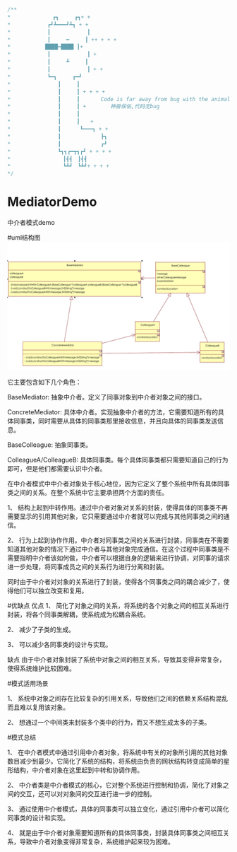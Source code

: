 ```cpp
/**
*　　　　　　　　┏┓　　　┏┓+ + 
*　　　　　　　┏┛┻━━━┛┻┓ + + 
*　　　　　　　┃　　　　　　　┃ 　 
*　　　　　　　┃　　　━　　　┃ ++ + + + 
*　　　　　　 ████━████ ┃+ 
*　　　　　　　┃　　　　　　　┃ + 
*　　　　　　　┃　　　┻　　　┃ 
*　　　　　　　┃　　　　　　　┃ + + 
*　　　　　　　┗━┓　　　┏━┛ 
*　　　　　　　　　┃　　　┃　　　　　　　　　　　 
*　　　　　　　　　┃　　　┃ + + + + 
*　　　　　　　　　┃　　　┃　　　　Code is far away from bug with the animal protecting　　　　　　　 
*　　　　　　　　　┃　　　┃ + 　　　　神兽保佑,代码无bug　　 
*　　　　　　　　　┃　　　┃ 
*　　　　　　　　　┃　　　┃　　+　　　　　　　　　 
*　　　　　　　　　┃　 　　┗━━━┓ + + 
*　　　　　　　　　┃ 　　　　　　　┣┓ 
*　　　　　　　　　┃ 　　　　　　　┏┛ 
*　　　　　　　　　┗┓┓┏━┳┓┏┛ + + + + 
*　　　　　　　　　　┃┫┫　┃┫┫ 
*　　　　　　　　　　┗┻┛　┗┻┛+ + + + 
*/


```
# MediatorDemo
中介者模式demo


#uml结构图
![image](https://github.com/leuangiOSDev/MediatorDemo/blob/master/MediatorUML.jpg)

它主要包含如下几个角色：

BaseMediator: 抽象中介者。定义了同事对象到中介者对象之间的接口。

ConcreteMediator: 具体中介者。实现抽象中介者的方法，它需要知道所有的具体同事类，同时需要从具体的同事类那里接收信息，并且向具体的同事类发送信息。

BaseColleague: 抽象同事类。

ColleagueA/ColleagueB: 具体同事类。每个具体同事类都只需要知道自己的行为即可，但是他们都需要认识中介者。

在中介者模式中中介者对象处于核心地位，因为它定义了整个系统中所有具体同事类之间的关系。在整个系统中它主要承担两个方面的责任。

1、 结构上起到中转作用。通过中介者对象对关系的封装，使得具体的同事类不再需要显示的引用其他对象，它只需要通过中介者就可以完成与其他同事类之间的通信。

2、 行为上起到协作作用。中介者对同事类之间的关系进行封装，同事类在不需要知道其他对象的情况下通过中介者与其他对象完成通信。在这个过程中同事类是不需要指明中介者该如何做，中介者可以根据自身的逻辑来进行协调，对同事的请求进一步处理，将同事成员之间的关系行为进行分离和封装。

同时由于中介者对对象的关系进行了封装，使得各个同事类之间的耦合减少了，使得他们可以独立改变和复用。

#优缺点
优点
1、 简化了对象之间的关系，将系统的各个对象之间的相互关系进行封装，将各个同事类解耦，使系统成为松耦合系统。

2、 减少了子类的生成。

3、 可以减少各同事类的设计与实现。

缺点
由于中介者对象封装了系统中对象之间的相互关系，导致其变得非常复杂，使得系统维护比较困难。

#模式适用场景

1、 系统中对象之间存在比较复杂的引用关系，导致他们之间的依赖关系结构混乱而且难以复用该对象。

2、 想通过一个中间类来封装多个类中的行为，而又不想生成太多的子类。

#模式总结

1、 在中介者模式中通过引用中介者对象，将系统中有关的对象所引用的其他对象数目减少到最少。它简化了系统的结构，将系统由负责的网状结构转变成简单的星形结构，中介者对象在这里起到中转和协调作用。

2、 中介者类是中介者模式的核心，它对整个系统进行控制和协调，简化了对象之间的交互，还可以对对象间的交互进行进一步的控制。

3、 通过使用中介者模式，具体的同事类可以独立变化，通过引用中介者可以简化同事类的设计和实现。

4、 就是由于中介者对象需要知道所有的具体同事类，封装具体同事类之间相互关系，导致中介者对象变得非常复杂，系统维护起来较为困难。